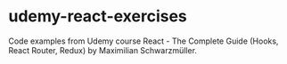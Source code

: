 # udemy-react-exercises
Code examples from Udemy course React - The Complete Guide (Hooks, React Router, Redux) by Maximilian Schwarzmüller.
